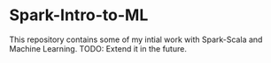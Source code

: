 # Spark-Intro-to-ML
This repository contains some of my intial work with Spark-Scala and Machine Learning. TODO: Extend it in the future.
